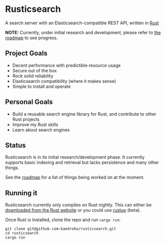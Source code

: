 # Rusticsearch

A search server with an Elasticsearch-compatible REST API, written in [Rust](https://www.rust-lang.org)

**NOTE:** Currently, under initial research and development, please refer to [the roadmap](https://github.com/kaedroho/rusticsearch/wiki/Initial-development-roadmap) to see progress.

## Project Goals

 - Decent performance with predictible resource usage
 - Secure out of the box
 - Rock solid reliability
 - Elasticsearch compatibility (where it makes sense)
 - Simple to install and operate

## Personal Goals

 - Build a reusable search engine library for Rust, and contribute to other Rust projects
 - Improve my Rust skills
 - Learn about search engines

## Status

Rusticsearch is in its initial research/development phase. It currently supports basic indexing and retrieval
but lacks persistence and many other things.

See the [roadmap](https://github.com/kaedroho/rusticsearch/wiki/Initial-development-roadmap) for a list of things
being worked on at the moment.

## Running it

Rusticsearch currently only compiles on Rust nightly. This can either be [downloaded from the Rust website](https://www.rust-lang.org/en-US/downloads.html) or you could use [rustup](https://github.com/rust-lang-nursery/rustup.rs) (beta).

Once Rust is installed, clone the repo and run ``cargo run``:

```
git clone git@github.com:kaedroho/rusticsearch.git
cd rusticsearch
cargo run
```
